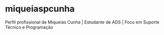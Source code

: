 # miqueiaspcunha
Perfil profissional de Miqueias Cunha | Estudante de ADS | Foco em Suporte Técnico e Programação
